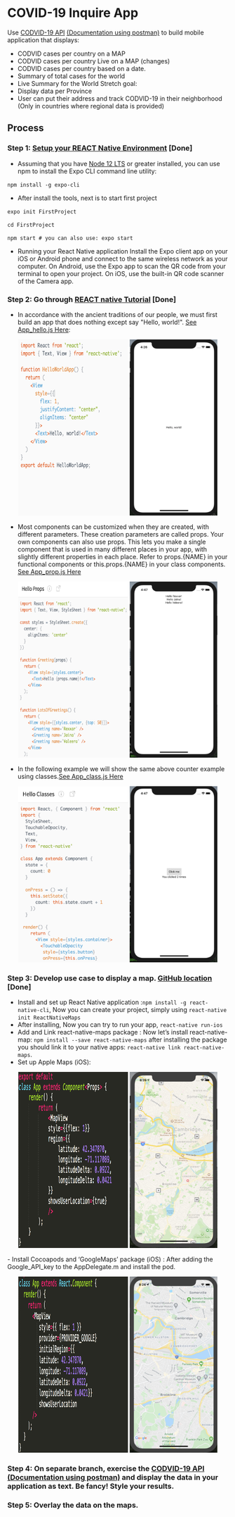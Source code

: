 # COVID-19 Inquire App
Use [CODVID-19 API] [(Documentation using postman)] to build mobile application that displays:
- CODVID cases per country on a MAP
- CODVID cases per country Live on a MAP (changes)
- CODVID cases per country based on a date.
- Summary of total cases for the world
- Live Summary for the World
Stretch goal:
- Display data per Province
- User can put their address and track CODVID-19 in their neighborhood (Only in countries where regional data is provided)

## Process
### Step 1: [Setup your REACT Native Environment] [Done]
- Assuming that you have [Node 12 LTS] or greater installed, you can use npm to install the Expo CLI command line utility:
```
npm install -g expo-cli
```
- After install the tools, next is to start first project
```
expo init FirstProject
```
```
cd FirstProject
```
```
npm start # you can also use: expo start
```
- Running your React Native application
Install the Expo client app on your iOS or Android phone and connect to the same wireless network as your computer. On Android, use the Expo app to scan the QR code from your terminal to open your project. On iOS, use the built-in QR code scanner of the Camera app.

### Step 2: Go through [REACT native Tutorial] [Done]
- In accordance with the ancient traditions of our people, we must first build an app that does nothing except say "Hello, world!". [See App_hello.js Here]:
<p align="middle">
  <img src="https://github.com/BUEC500C1/codvid-app-zhangyanyu0722/blob/master/images/3.png" height="400" width="250" />
  <img src="https://github.com/BUEC500C1/codvid-app-zhangyanyu0722/blob/master/images/1.png" height="400" width="200" /> 
</p>

- Most components can be customized when they are created, with different parameters. These creation parameters are called props.
Your own components can also use props. This lets you make a single component that is used in many different places in your app, with slightly different properties in each place. Refer to props.{NAME} in your functional components or this.props.{NAME} in your class components. [See App_prop.js Here]
<p align="middle">
  <img src="https://github.com/BUEC500C1/codvid-app-zhangyanyu0722/blob/master/images/Screen%20Shot%202020-04-07%20at%204.48.53%20PM.png" height="400" width="250" />
  <img src="https://github.com/BUEC500C1/codvid-app-zhangyanyu0722/blob/master/images/4.png" height="400" width="200" /> 
</p>

- In the following example we will show the same above counter example using classes.[See App_class.js Here]
<p align="middle">
  <img src="https://github.com/BUEC500C1/codvid-app-zhangyanyu0722/blob/master/images/Screen%20Shot%202020-04-07%20at%204.49.10%20PM.png" height="400" width="250" />
  <img src="https://github.com/BUEC500C1/codvid-app-zhangyanyu0722/blob/master/images/5.png" height="400" width="200" /> 
</p>

### Step 3: Develop use case to display a map. [GitHub location] [Done]
- Install and set up React Native application :```npm install -g react-native-cli```, Now you can create your project, simply using ```react-native init ReactNativeMaps```
- After installing, Now you can try to run your app, ```react-native run-ios```
- Add and Link react-native-maps package : Now let’s install react-native-map: ```npm install --save react-native-maps``` after installing the package you should link it to your native apps: ```react-native link react-native-maps```.
- Set up Apple Maps (iOS):
<p align="middle">
  <img src="https://github.com/BUEC500C1/codvid-app-zhangyanyu0722/blob/master/images/apple1.png" height="400" width="250" />
  <img src="https://github.com/BUEC500C1/codvid-app-zhangyanyu0722/blob/master/images/apple.png" height="400" width="200" /> 
</p>
- Install Cocoapods and ‘GoogleMaps’ package (iOS) : After adding the Google_API_key to the AppDelegate.m and install the pod.
<p align="middle">
  <img src="https://github.com/BUEC500C1/codvid-app-zhangyanyu0722/blob/master/images/google1.png" height="400" width="250" />
  <img src="https://github.com/BUEC500C1/codvid-app-zhangyanyu0722/blob/master/images/google.png" height="400" width="200" /> 
</p>


### Step 4: On separate branch, exercise the [CODVID-19 API] [(Documentation using postman)] and display the data in your application as text. Be fancy! Style your results.


### Step 5: Overlay the data on the maps.
 
 
[CODVID-19 API]:https://covid19api.com/
[(Documentation using postman)]:https://documenter.getpostman.com/view/10808728/SzS8rjbc?version=latest
[Setup your REACT Native Environment]:https://reactnative.dev/docs/environment-setup
[Node 12 LTS]:https://nodejs.org/en/download/
[REACT native Tutorial]:https://reactnative.dev/docs/tutorial
[GitHub location]:https://github.com/react-native-community/react-native-maps
[See App_hello.js Here]:https://github.com/BUEC500C1/codvid-app-zhangyanyu0722/blob/master/App_hello.js
[See App_prop.js Here]:https://github.com/BUEC500C1/codvid-app-zhangyanyu0722/blob/master/App_prop.js
[See App_class.js Here]:https://github.com/BUEC500C1/codvid-app-zhangyanyu0722/blob/master/App_class.js

